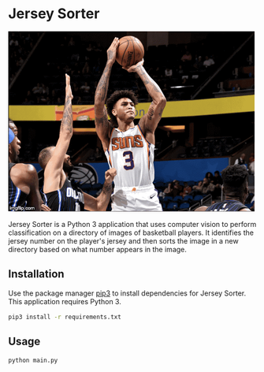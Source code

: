 # Jersey Sorter

![How the Jersey Sorter Works](app_demo/demo.GIF)

Jersey Sorter is a Python 3 application that uses computer vision to perform classification on a directory of images of basketball players. It identifies the jersey number on the player's jersey and then sorts the image in a new directory based on what number appears in the image.

## Installation

Use the package manager [pip3](https://pip.pypa.io/en/stable/) to install dependencies for Jersey Sorter. This application requires Python 3.

```bash
pip3 install -r requirements.txt
```

## Usage

```bash
python main.py
```


